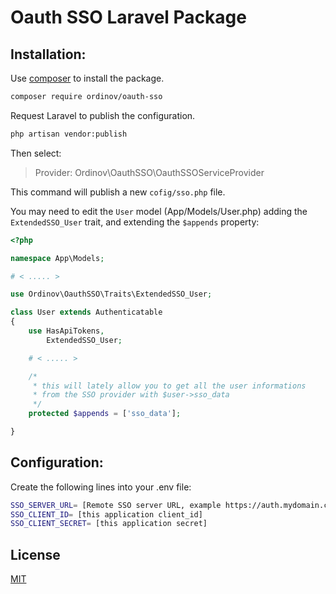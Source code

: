 # Oauth SSO Laravel Package

## Installation:

Use [composer](https://getcomposer.org/) to install the package.

```bash
composer require ordinov/oauth-sso
```

Request Laravel to publish the configuration.

```bash
php artisan vendor:publish
```

Then select:

> Provider: Ordinov\OauthSSO\OauthSSOServiceProvider

This command will publish a new `cofig/sso.php` file.

You may need to edit the `User` model (App/Models/User.php) adding the `ExtendedSSO_User` trait, and extending the `$appends` property:
```php
<?php

namespace App\Models;

# < ..... >

use Ordinov\OauthSSO\Traits\ExtendedSSO_User;

class User extends Authenticatable
{
    use HasApiTokens, 
        ExtendedSSO_User;

    # < ..... >

    /*
     * this will lately allow you to get all the user informations 
     * from the SSO provider with $user->sso_data
     */
    protected $appends = ['sso_data'];

}
```

## Configuration:
Create the following lines into your .env file:

```bash
SSO_SERVER_URL= [Remote SSO server URL, example https://auth.mydomain.com]
SSO_CLIENT_ID= [this application client_id]
SSO_CLIENT_SECRET= [this application secret]
```

## License
[MIT](https://choosealicense.com/licenses/mit/)